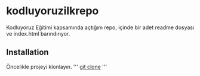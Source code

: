 # kodluyoruzilkrepo
Kodluyoruz Eğitimi kapsamında açtığım repo, içinde bir adet readme dosyası ve index.html barındırıyor.

## Installation
Öncelikle projeyi klonlayın.
'''
[git clone](https://github.com/burakbay55/kodluyoruzilkrepo)
'''


